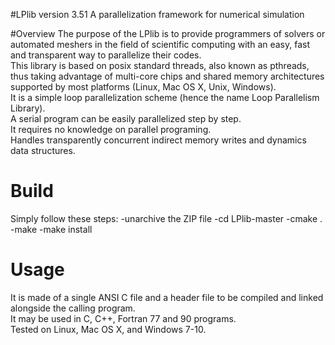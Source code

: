 #LPlib  version 3.51
A parallelization framework for numerical simulation

#Overview
The purpose of the LPlib is to provide programmers of solvers or automated meshers in the field of scientific computing with an easy, fast and transparent way to parallelize their codes.  
This library is based on posix standard threads, also known as pthreads, thus taking advantage of multi-core chips and shared memory architectures supported by most platforms (Linux, Mac OS X, Unix, Windows).  
It is a simple loop parallelization scheme (hence the name Loop Parallelism Library).  
A serial program can be easily parallelized step by step.  
It requires no knowledge on parallel programing.  
Handles transparently concurrent indirect memory writes and dynamics data structures.

# Build
Simply follow these steps:
-unarchive the ZIP file
-cd LPlib-master
-cmake .
-make
-make install

# Usage
It is made of a single ANSI C file and a header file to be compiled and linked alongside the calling program.  
It may be used in C, C++, Fortran 77 and 90 programs.  
Tested on Linux, Mac OS X, and Windows 7-10.
